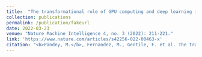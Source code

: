 ```yaml
---
title:  "The transformational role of GPU computing and deep learning in drug discovery."
collection: publications
permalink: /publication/fakeurl
date: 2022-03-23
venue: "Nature Machine Intelligence 4, no. 3 (2022): 211-221."
link: 'https://www.nature.com/articles/s42256-022-00463-x'
citation: "<b>Pandey, M.</b>, Fernandez, M., Gentile, F. et al. The transformational role of GPU computing and deep learning in drug discovery. Nat Mach Intell 4, 211–221 (2022). https://doi.org/10.1038/s42256-022-00463-x"
---
```

